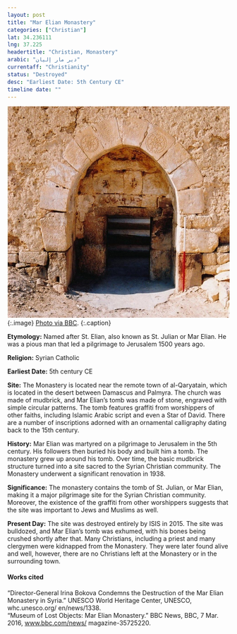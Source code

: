 ```yaml
---
layout: post
title: "Mar Elian Monastery"
categories: ["Christian"]
lat: 34.236111
lng: 37.225
headertitle: "Christian, Monastery"
arabic: "دير مار إليان"
currentaff: "Christianity"
status: "Destroyed"
desc: "Earliest Date: 5th Century CE"
timeline date: ""
---
```

![Mar Elian Monastery](images/marelian.jpeg)
   {:.image}
[Photo via BBC](https://www.bbc.com/news/magazine-35725220).
   {:.caption}

**Etymology:** Named after St. Elian, also known as St. Julian or Mar Elian. He was a pious man that led a pilgrimage to Jerusalem 1500 years ago. 

**Religion:** Syrian Catholic

**Earliest Date:** 5th century CE

**Site:** The Monastery is located near the remote town of al-Qaryatain, which is located in the desert between Damascus and Palmyra. The church was made of mudbrick, and Mar Elian’s tomb was made of stone, engraved with simple circular patterns. The tomb features graffiti from worshippers of other faiths, including Islamic Arabic script and even a Star of David. There are a number of inscriptions adorned with an ornamental calligraphy dating back to the 15th century.

**History:** Mar Elian was martyred on a pilgrimage to Jerusalem in the 5th century. His followers then buried his body and built him a tomb. The monastery grew up around his tomb. Over time, the basic mudbrick structure turned into a site sacred to the Syrian Christian community. The Monastery underwent a significant renovation in 1938.  

**Significance:** The monastery contains the tomb of St. Julian, or Mar Elian, making it a major pilgrimage site for the Syrian Christian community. Moreover, the existence of the graffiti from other worshippers suggests that the site was important to Jews and Muslims as well.  

**Present Day:** The site was destroyed entirely by ISIS in 2015. The site was bulldozed, and Mar Elian’s tomb was exhumed, with his bones being crushed shortly after that. Many Christians, including a priest and many clergymen were kidnapped from the Monastery. They were later found alive and well, however, there are no Christians left at the Monastery or in the surrounding town. 

#### Works cited

“Director-General Irina Bokova Condemns the Destruction of the Mar Elian Monastery in Syria.” UNESCO World Heritage Center, UNESCO, whc.unesco.org/ en/news/1338.  
“Museum of Lost Objects: Mar Elian Monastery.” BBC News, BBC, 7 Mar. 2016, www.bbc.com/news/ magazine-35725220.

